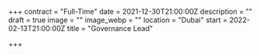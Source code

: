 +++
contract = "Full-Time"
date = 2021-12-30T21:00:00Z
description = ""
draft = true
image = ""
image_webp = ""
location = "Dubai"
start = 2022-02-13T21:00:00Z
title = "Governance Lead"

+++
